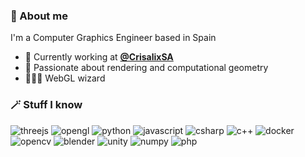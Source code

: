 
### 🍵 About me

I'm a Computer Graphics Engineer based in Spain

- 🔭 Currently working at **[@CrisalixSA](https://github.com/CrisalixSA)**
- 🌱 Passionate about rendering and computational geometry 
- 🧙🏻‍♂️ WebGL wizard

### 🪄 Stuff I know

![threejs](https://img.shields.io/badge/ThreeJs-black?style=for-the-badge&logo=three.js&logoColor=white)
![opengl](https://img.shields.io/badge/OpenGL-FFFFFF?style=for-the-badge&logo=opengl)
![python](https://img.shields.io/badge/Python-FFD43B?style=for-the-badge&logo=python&logoColor=blue)
![javascript](https://img.shields.io/badge/JavaScript-323330?style=for-the-badge&logo=javascript&logoColor=F7DF1E)
![csharp](https://img.shields.io/badge/C%23-239120?style=for-the-badge&logo=c-sharp&logoColor=white)
![c++](https://img.shields.io/badge/C%2B%2B-00599C?style=for-the-badge&logo=c%2B%2B&logoColor=white)
![docker](https://img.shields.io/badge/Docker-2CA5E0?style=for-the-badge&logo=docker&logoColor=white)
![opencv](https://img.shields.io/badge/OpenCV-27338e?style=for-the-badge&logo=OpenCV&logoColor=white)
![blender](https://img.shields.io/badge/blender-%23F5792A.svg?style=for-the-badge&logo=blender&logoColor=white)
![unity](https://img.shields.io/badge/Unity-100000?style=for-the-badge&logo=unity&logoColor=white)
![numpy](https://img.shields.io/badge/Numpy-777BB4?style=for-the-badge&logo=numpy&logoColor=white)
![php](https://img.shields.io/badge/PHP-777BB4?style=for-the-badge&logo=php&logoColor=white)
